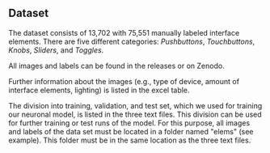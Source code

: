 ## Dataset
The dataset consists of 13,702 with 75,551 manually labeled interface elements. There are five different categories: *Pushbuttons*, *Touchbuttons*, *Knobs*, *Sliders*, and *Toggles*.

All images and labels can be found in the releases or on Zenodo.

Further information about the images (e.g., type of device, amount of interface elements, lighting) is listed in the excel table.

The division into training, validation, and test set, which we used for training our neuronal model, is listed in the three text files.
This division can be used for further training or test runs of the model. 
For this purpose, all images and labels of the data set must be located in a folder named "elems" (see example). This folder must be in the same location as the three text files. 
